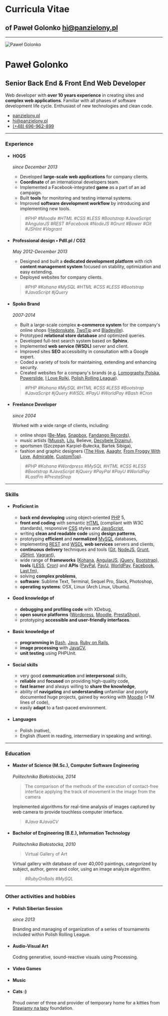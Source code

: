 # Curricula Vitae
## of Paweł Golonko <hi@panzielony.pl>

***

<img id="me" src="assets/images/me.jpg" alt="Paweł Golonko">

# Paweł Golonko
## Senior Back End & Front End Web Developer

Web developer with **over 10 years experience** in creating sites and **complex web applications**. Familiar with all phases of software development life cycle. Enthusiast of new technologies and clean code.

+ <span class="icon home">[panzielony.pl](http://panzielony.pl)</span>
+ <span class="icon email">[hi@panzielony.pl](mailto:hi@panzielony.pl)</span>
+ <span class="icon phone">[(+48) 696-962-899](tel:48696962899)</span>

***

### Experience

+ #### HOQS
  _since December 2013_

  - Developed __large-scale web applications__ for company clients.
  - __Coordinate__ of an international developers team.
  - Implemented a Facebook-integrated __game__ as a part of an ad campaign.
  - Built __tools__ for monitoring and testing internal systems.
  - Improved __software development workflow__ by introducing and implementing new tools.

  > *#PHP* *#Moodle* *#HTML* *#CSS* *#LESS* *#Bootstrap* *#JavaScript* *#AngularJS* *#REST* *#Facebook* *#NodeJS* *#Grunt* *#Bower* *#Git* *#JSHint* *#Vagrant*

+ #### Professional design • Pdll.pl / CG2
  _May 2012-December 2013_

  - Designed and built a __dedicated development platform__ with rich __content management system__ focused on stability, optimization and easy extending.
  - Deployed websites for company clients.

  > *#PHP* *#Kohana* *#MySQL* *#HTML* *#CSS* *#LESS* *#Bootstrap* *#JavaScript* *#jQuery*

+ #### Spoko Brand
  _2007-2014_

  - Built a large-scale complex __e-commerce system__ for the company's online shops ([Hedonskate](http://hedonskate.com), [TwoTip](http://twotip.com) and [Bladeville](http://bladeville.pl)).
  - Prototyped __relational store database__ and optimized queries.
  - Developed full-text search system based on __Sphinx__.
  - Implemented __web service (WSDL)__ server and client.
  - Improved sites __SEO__ accessibility in consultation with a Google expert.
  - Coded a variety of tools for maintaining, extending and enhancing security.
  - Created websites for a company's brands (e.g. [Lomography Polska](http://lomografia.pl), [Powerslide](http://powerslide.pl), [I Love Rolki](http://iloverolki.pl), [Polish Rolling League](http://polishrollingleague.pl)).

  > *#PHP* *#Kohana* *#MySQL* *#HTML* *#CSS* *#LESS* *#Bootstrap* *#JavaScript* *#jQuery* *#WSDL* *#PayU* *#WorldPay* *#Bash* *#Cron*

+ #### Freelance Developer
  _since 2004_

  Worked with a wide range of clients, including:

  - online shops ([Be-Mag](https://shop.be-mag.com), [Snapbox](http://snapbox.pl), [Fandango Records](http://sklep.fandangorecords.com)),
  - music artists ([Miuosh](http://sklep.fandangorecords.com), [Lilu](http://palszesc.com), Believe, [Decybele Dizajnu](http://decybeledizajnu.com)),
  - sportsmen (Szczepan Karpiel-Bułecka, Bartek Sibiga),
  - fashion and graphic designers ([The Hive](http://shop.thehiveclothing.eu), [Aaaghr](http://aaaghr.com), [From Froggy With Love](http://www.fromfroggywithlove.com), [Admirable](http://admirable.co), [CustomTop](http://customtop.eu)).

  > *#PHP* *#Kohana* *#Wordpress* *#MySQL* *#HTML* *#CSS* *#LESS* *#Bootstrap* *#JavaScript* *#jQuery* *#PayPal* *#PayU* *#WorldPay* *#LastFm* *#PrestaShop*

***

### Skills

+ #### Proficient in

  - __back end developing__ using object-oriented [PHP](#PHP) 5,
  - __front end coding__ with semantic [HTML](#HTML) (compliant with W3C standards), responsive [CSS](#CSS) styles and [JavaScript](#JavaScript),
  - writing __clean and readable code__ using __design patterns__,
  - prototyping __efficient__ and __normalized__ [MySQL](#MySQL) databases,
  - implementing [REST](#REST) and [WSDL](#WSDL) __web services__ servers and clients,
  - __continuous delivery__ techniques and tools ([Git](#Git), [NodeJS](#NodeJS), [Grunt](#Grunt), [JSHint](#JSHint), [Vagrant](#Vagrant)),
  - wide range of __frameworks__ ([Kohana](#Kohana), [AngularJS](#AngularJS), [jQuery](#jQuery), [Bootstrap](#Bootstrap)), __tools__ ([LESS](#LESS), [Cron](#Cron)) and __APIs__ ([PayPal](#PayPal), [PayU](#PayU), [WorldPay](#WorldPay), [Facebook](#Facebook), [Last.fm](#LastFm)),
  - solving __complex problems__,
  - __software__: Sublime Text, Terminal, Sequel Pro, Slack, Photoshop,
  - __operating systems__: OSX, Linux (Arch Linux, Ubuntu).

+ #### Good knowledge of

  - __debugging and profiling code__ with XDebug,
  - __open source platforms__ ([Wordpress](#Wordpress), [Moodle](#Moodle), [PrestaShop](#PrestaShop)),
  - prototyping __accessible and user-friendly interfaces__.

+ #### Basic knowledge of

  - __programming in__ [Bash](#Bash), [Java](#Java), [Ruby on Rails](#RubyOnRails),
  - __image processing__ with [JavaCV](#JavaCV),
  - __unit testing__ using PHPUnit.

+ #### Social skills

  - very good __communication__ and __interpersonal__ skills,
  - __reliable__ and __focused__ on providing high-quality code,
  - __fast learner__ and always willing to __share the knowledge__,
  - ability of __navigating__ and __understanding__ unfamiliar and poorly documented huge projects, gained by working with [Moodle](#Moodle) (+1M lines of code),
  - easily __adapt__ to a fast-paced environment.

+ #### Languages

  - Polish (native),
  - English (fluent in reading, intermediary in speaking and writing).

***

### Education

+ #### Master of Science (M.Sc.), Computer Software Engineering
  _Politechnika Białostocka, 2014_

  > The comparison of the methods of the execution of contact-free interface applying the track of movement in the image from the camera

  Implemented algorithms for real-time analysis of images captured by web camera to provide touchless computer interface.

  > *#Java* *#JavaCV*

+ #### Bachelor of Engineering (B.E.), Information Technology
  _Politechnika Białostocka, 2010_

  > Virtual Gallery of Art

  Virtual gallery with database of over 40,000 paintings, categorized by subject, author, genre and color, using an image analyze algorithm.

  > *#RubyOnRails* *#MySQL*

***

### Other activities and hobbies

+ #### Polish Siberian Session
  _since 2013_

  Branding and managing of organization of a series of tournaments included within Polish Rolling League.

+ #### Audio-Visual Art

  Coding generative, sound-reactive visuals using Processing.

+ #### Video Games

+ #### Music

+ #### Cats :)

  Proud owner of three and provider of temporary home for a kitties from [Stawiamy na łapy](https://www.facebook.com/stawiamynalapy) foundation.